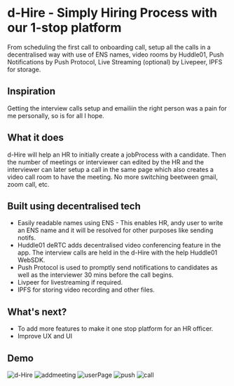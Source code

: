 
# d-Hire - Simply Hiring Process with our 1-stop platform

From scheduling the first call to onboarding call, setup all the calls in a decentralised way with use of ENS names, video rooms by Huddle01, Push Notifications by Push Protocol, Live Streaming (optional) by Livepeer, IPFS for storage.




## Inspiration
Getting the interview calls setup and emailiin the right person was a pain for me personally, so is for all I hope.
## What it does
 d-Hire will help an HR to initially create a jobProcess with a candidate. Then the number of meetings or interviewer can edited by the HR and the interviewer can later setup a call in the same page which also creates a video call room to have the meeting.
No more switching beetween gmail, zoom call, etc.



## Built using decentralised tech
- Easily readable names using ENS - This enables HR, andy user to write an ENS name and it will be resolved for other purposes like sending notifs.
- Huddle01 deRTC adds decentralised video conferencing feature in the app. The interview calls are held in the d-Hire with the help Huddle01 WebSDK.
- Push Protocol is used to promptly send notifications to candidates as well as the interviewer 30 mins before the call begins.
- Livpeer for livestreaming if required.
- IPFS for storing video recording and other files.

## What's next?
- To add more features to make it one stop platform for an HR officer.
- Improve UX and UI



## Demo
![d-Hire](https://user-images.githubusercontent.com/79219618/211207214-497728c5-c4e5-437f-8cfd-820ecc051de2.png)
![addmeeting](https://user-images.githubusercontent.com/79219618/211207205-25c07f8a-c6a7-4d9d-8769-8c429b5930b8.png)
![userPage](https://user-images.githubusercontent.com/79219618/211207212-18bd1422-4b8a-4161-ba3c-00396c156dab.png)
![push](https://user-images.githubusercontent.com/79219618/211207216-4d5c9352-e4bc-4a02-9398-ddf6182549c5.png)
![call](https://user-images.githubusercontent.com/79219618/211207219-24930dda-8b39-44e4-92b0-c6206e76a8c8.png)


